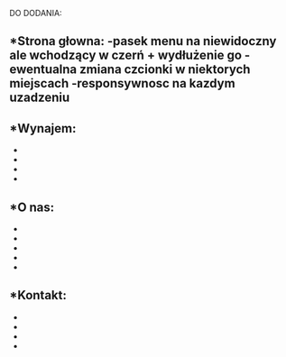 DO DODANIA:

*Strona głowna:
-pasek menu na niewidoczny ale wchodzący w czerń + wydłużenie go
-ewentualna zmiana czcionki w niektorych miejscach
-responsywnosc na kazdym uzadzeniu
-

*Wynajem:
-
-
-
-
-

*O nas:
-
-
-
-
-
-

*Kontakt:
-
-
-
-
-
